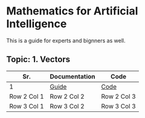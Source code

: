 # Mathematics for Artificial Intelligence

This is a guide  for experts and bignners as well. 

## Topic:  1. Vectors
| Sr.    | Documentation   |   Code
|------------|------------|------------|
| 1| [Guide](https://github.com/MahaZainab/mathematics-for-artificial-intelligence/tree/main/Vectors)| [Code](https://github.com/MahaZainab/mathematics-for-artificial-intelligence/blob/main/Vectors/Vector_Tutorial.ipynb)|
| Row 2 Col 1| Row 2 Col 2| Row 2 Col 3|
| Row 3 Col 1| Row 3 Col 2| Row 3 Col 3|
